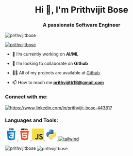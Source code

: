 <h1 align="center">Hi 👋, I'm Prithvijit Bose</h1>
<h3 align="center">A passionate Software Engineer</h3>

<p align="left"> <img src="https://komarev.com/ghpvc/?username=prithvijitbose&label=Profile%20views&color=0e75b6&style=flat" alt="prithvijitbose" /> </p>

<p align="left"> <a href="https://github.com/ryo-ma/github-profile-trophy"><img src="https://github-profile-trophy.vercel.app/?username=prithvijitbose" alt="prithvijitbose" /></a> </p>

- 🔭 I’m currently working on **AI/ML**

- 👯 I’m looking to collaborate on **Github**

- 👨‍💻 All of my projects are available at [Github](https://github.com/PrithvijitB)

- 📫 How to reach me **prithvijitb18@gmail.com**

<h3 align="left">Connect with me:</h3>
<p align="left">
<a href="https://linkedin.com/in/https://www.linkedin.com/in/prithvijit-bose-443817" target="blank"><img align="center" src="https://raw.githubusercontent.com/rahuldkjain/github-profile-readme-generator/master/src/images/icons/Social/linked-in-alt.svg" alt="https://www.linkedin.com/in/prithvijit-bose-443817" height="30" width="40" /></a>
</p>

<h3 align="left">Languages and Tools:</h3>
<p align="left"> <a href="https://www.w3schools.com/css/" target="_blank" rel="noreferrer"> <img src="https://raw.githubusercontent.com/devicons/devicon/master/icons/css3/css3-original-wordmark.svg" alt="css3" width="40" height="40"/> </a> <a href="https://www.w3.org/html/" target="_blank" rel="noreferrer"> <img src="https://raw.githubusercontent.com/devicons/devicon/master/icons/html5/html5-original-wordmark.svg" alt="html5" width="40" height="40"/> </a> <a href="https://developer.mozilla.org/en-US/docs/Web/JavaScript" target="_blank" rel="noreferrer"> <img src="https://raw.githubusercontent.com/devicons/devicon/master/icons/javascript/javascript-original.svg" alt="javascript" width="40" height="40"/> </a> <a href="https://www.python.org" target="_blank" rel="noreferrer"> <img src="https://raw.githubusercontent.com/devicons/devicon/master/icons/python/python-original.svg" alt="python" width="40" height="40"/> </a> <a href="https://tailwindcss.com/" target="_blank" rel="noreferrer"> <img src="https://www.vectorlogo.zone/logos/tailwindcss/tailwindcss-icon.svg" alt="tailwind" width="40" height="40"/> </a> </p>

<p><img align="left" src="https://github-readme-stats.vercel.app/api/top-langs?username=prithvijitbose&show_icons=true&locale=en&layout=compact" alt="prithvijitbose" /></p>

<p>&nbsp;<img align="center" src="https://github-readme-stats.vercel.app/api?username=prithvijitbose&show_icons=true&locale=en" alt="prithvijitbose" /></p>

